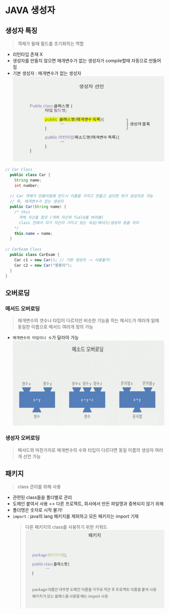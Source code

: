 # JAVA 생성자

 ## 생성자 특징
 > 객체가 될때 필드를 초기화하는 역할
   - 리턴타입 존재 X
   - 생성자를 만들지 않으면 매개변수가 없는 생성자가 compile할때 자동으로 만들어짐
   - 기본 생성자 : 매개변수가 없는 생성자
 ![Java_생성자](Java.assets/java_constructor.png)
  ```java
  // Car Class
    public class Car {
      String name;
      int number;

    // Car 객체가 만들어질때 반드시 이름을 가지고 만들고 싶다면 하기 생성자로 가능
    // 즉, 매개변수가 있는 생성자
    public Car(String name) {
      /* this
        객체 자신을 참조 (객체 자신의 field를 바라봄)
        class 안에서 자기 자신이 가지고 있는 속성/메서드/생성자 등을 의미
      */
      this.name = name;
    }

  // CarExam Class
    public class CarExam {
      Car c1 = new Car(); // 기본 생성자 -> 사용불가!
      Car c2 = new Car("붕붕이");
    }
  }
 ```

 ## 오버로딩
  ### 메서드 오버로딩
  > 매개변수의 갯수나 타입이 다르지만 비슷한 기능을 하는 
   메서드가 여러개 일때 동일한 이름으로 메서드 여러개 정의 가능 
   - `매개변수의 타입이나 수`가 달라야 가능
  ![method_overLoading](Java.assets/java_method.png)
  
  ### 생성자 오버로딩
  > 메서드와 마찬가지로 매개변수의 수와 타입이 다르다면 동일 이름의 생성자 여러개 선언 가능


 ## 패키지
 > class 관리를 위해 사용
   - 관련된 class들을 폴더별로 관리
   - 도메인 붙여서 사용 
      => 다른 프로젝트, 회사에서 만든 파일명과 중복되지 않기 위해
   - 폴더명은 숫자로 시작 불가!
   - `import` : java의 lang 패키지를 제외하고 모든 패키지는 import 기재
     > 다른 패키지의 class를 사용하기 위한 키워드
 ![java_pacakage](Java.assets/java_package.png)


